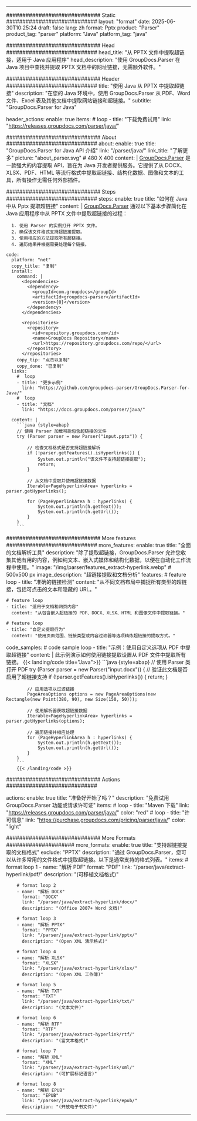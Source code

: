 


---
############################# Static ############################
layout: "format"
date:  2025-06-30T10:25:24
draft: false
lang: zh
format: Pptx
product: "Parser"
product_tag: "parser"
platform: "Java"
platform_tag: "java"

############################# Head ############################
head_title: "从 PPTX 文件中提取超链接，适用于 Java 应用程序"
head_description: "使用 GroupDocs.Parser 在 Java 项目中查找并提取 PPTX 文档中的网址链接，无需额外软件。"

############################# Header ############################
title: "使用 Java 从 PPTX 中提取超链接" 
description: "在您的 Java 环境中，使用 GroupDocs.Parser 从 PDF、Word 文件、Excel 表及其他文档中提取网站链接和超链接。"
subtitle: "GroupDocs.Parser for Java" 

header_actions:
  enable: true
  items:
    #  loop
    - title: "下载免费试用"
      link: "https://releases.groupdocs.com/parser/java/"
      
############################# About ############################
about:
    enable: true
    title: "GroupDocs.Parser for Java API 介绍"
    link: "/parser/java/"
    link_title: "了解更多"
    picture: "about_parser.svg" # 480 X 400
    content: |
       [GroupDocs.Parser](/parser/java/) 是一款强大的内容提取 API，旨在为 Java 开发者提供服务。它提供了从 DOCX、XLSX、PDF、HTML 等流行格式中提取超链接、结构化数据、图像和文本的工具，所有操作无需任何外部插件。

############################# Steps ############################
steps:
    enable: true
    title: "如何在 Java 中从 Pptx 提取超链接"
    content: |
      [GroupDocs.Parser](/parser/java/) 通过以下基本步骤简化在 Java 应用程序中从 PPTX 文件中提取超链接的过程：
      
      1. 使用 Parser 的实例打开 PPTX 文件。
      2. 确保该文件格式支持超链接提取。
      3. 使用相应的方法提取所有超链接。
      4. 遍历结果并根据需要处理每个链接。
   
    code:
      platform: "net"
      copy_title: "复制"
      install:
        command: |
          <dependencies>
            <dependency>
              <groupId>com.groupdocs</groupId>
              <artifactId>groupdocs-parser</artifactId>
              <version>{0}</version>
            </dependency>
          </dependencies>

          <repositories>
            <repository>
              <id>repository.groupdocs.com</id>
              <name>GroupDocs Repository</name>
              <url>https://repository.groupdocs.com/repo/</url>
            </repository>
          </repositories>
        copy_tip: "点击以复制"
        copy_done: "已复制"
      links:
        #  loop
        - title: "更多示例"
          link: "https://github.com/groupdocs-parser/GroupDocs.Parser-for-Java/"
        #  loop
        - title: "文档"
          link: "https://docs.groupdocs.com/parser/java/"
          
      content: |
        ```java {style=abap}
        // 使用 Parser 加载可能包含超链接的文件
        try (Parser parser = new Parser("input.pptx")) {

            // 检查文档格式是否支持超链接解析
            if (!parser.getFeatures().isHyperlinks()) {
                System.out.println("该文件不支持超链接提取");
                return;
            }

            // 从文档中提取并使用超链接数据
            Iterable<PageHyperlinkArea> hyperlinks = parser.getHyperlinks();

            for (PageHyperlinkArea h : hyperlinks) {
                System.out.println(h.getText());
                System.out.println(h.getUrl());
            }
        }
        ```            

############################# More features ############################
more_features:
  enable: true
  title: "全面的文档解析工具"
  description: "除了提取超链接，GroupDocs.Parser 允许您收集其他有用的内容，例如纯文本、嵌入式媒体和结构化数据，以便在自动化工作流程中使用。"
  image: "/img/parser/features_extract-hyperlink.webp" # 500x500 px
  image_description: "超链接提取和文档分析"
  features:
    # feature loop
    - title: "准确的链接检测"
      content: "从不同文档布局中捕捉所有类型的超链接，包括可点击的文本和隐藏的 URL。"

    # feature loop
    - title: "适用于文档和网页内容"
      content: "从包含嵌入超链接的 PDF、DOCX、XLSX、HTML 和图像文件中提取链接。"

    # feature loop
    - title: "自定义提取行为"
      content: "使用页面范围、链接类型或内容过滤器等选项精炼超链接的提取方式。"
      
  code_samples:
    # code sample loop
    - title: "示例：使用自定义选项从 PDF 中提取超链接"
      content: |
        此示例演示如何使用链接提取设置从 PDF 文件中提取所有链接。
        {{< landing/code title="Java">}}
        ```java {style=abap}
        //  使用 Parser 类打开 PDF
        try (Parser parser = new Parser("input.docx"))
        {
            // 验证此文档是否启用了超链接支持
            if (!parser.getFeatures().isHyperlinks()) {
                return;
            }

            // 应用选项以过滤链接
            PageAreaOptions options = new PageAreaOptions(new Rectangle(new Point(380, 90), new Size(150, 50)));

            // 使用解析器获取超链接数据
            Iterable<PageHyperlinkArea> hyperlinks = parser.getHyperlinks(options);

            // 遍历链接并相应处理
            for (PageHyperlinkArea h : hyperlinks) {
                System.out.println(h.getText());
                System.out.println(h.getUrl());
            }
        }
        ```
        {{< /landing/code >}}


############################# Actions ############################

actions:
  enable: true
  title: "准备好开始了吗？"
  description: "免费试用 GroupDocs.Parser 功能或请求许可证"
  items:
    #  loop
    - title: "Maven 下载"
      link: "https://releases.groupdocs.com/parser/java/"
      color: "red"
        #  loop
    - title: "许可信息"
      link: "https://purchase.groupdocs.com/pricing/parser/java/"
      color: "light"


############################# More Formats #####################
more_formats:
    enable: true
    title: "支持超链接提取的文档格式"
    exclude: "PPTX"
    description: "通过 GroupDocs.Parser，您可以从许多常用的文件格式中提取超链接。以下是通常支持的格式列表。"
    items: 
        # format loop 1
        - name: "解析 PDF"
          format: "PDF"
          link: "/parser/java/extract-hyperlink/pdf/"
          description: "(可移植文档格式)"
          
        # format loop 2
        - name: "解析 DOCX"
          format: "DOCX"
          link: "/parser/java/extract-hyperlink/docx/"
          description: "(Office 2007+ Word 文档)"
          
        # format loop 3
        - name: "解析 PPTX"
          format: "PPTX"
          link: "/parser/java/extract-hyperlink/pptx/"
          description: "(Open XML 演示格式)"
          
        # format loop 4
        - name: "解析 XLSX"
          format: "XLSX"
          link: "/parser/java/extract-hyperlink/xlsx/"
          description: "(Open XML 工作簿)"
          
        # format loop 5
        - name: "解析 TXT"
          format: "TXT"
          link: "/parser/java/extract-hyperlink/txt/"
          description: "(文本文件)"
          
        # format loop 6
        - name: "解析 RTF"
          format: "RTF"
          link: "/parser/java/extract-hyperlink/rtf/"
          description: "(富文本格式)"
          
        # format loop 7
        - name: "解析 XML"
          format: "XML"
          link: "/parser/java/extract-hyperlink/xml/"
          description: "(可扩展标记语言)"
          
        # format loop 8
        - name: "解析 EPUB"
          format: "EPUB"
          link: "/parser/java/extract-hyperlink/epub/"
          description: "(开放电子书文件)"
         
          

---